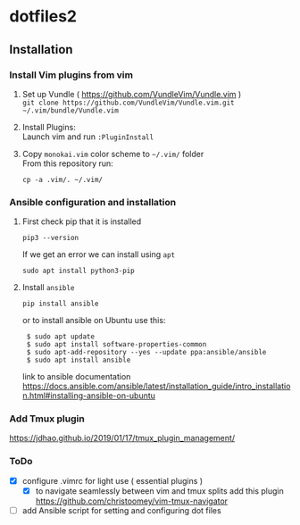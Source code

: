 # dotfiles2

## Installation

### Install Vim plugins from vim
1. Set up Vundle ( https://github.com/VundleVim/Vundle.vim )  
`git clone https://github.com/VundleVim/Vundle.vim.git ~/.vim/bundle/Vundle.vim`

1. Install Plugins:  
Launch vim and run `:PluginInstall`

1. Copy `monokai.vim` color scheme to `~/.vim/` folder  
From this repository run:
    ```shell script
    cp -a .vim/. ~/.vim/
    ```
   
 ### Ansible configuration and installation
1. First check pip that it is installed 
     ```shell script
    pip3 --version
    ```

    If we get an error we can install using `apt`
     ```shell script
    sudo apt install python3-pip
    ```
1. Install `ansible`
    ```shell script
    pip install ansible
    ```
   or to install ansible on Ubuntu use this:
   ```shell script
    $ sudo apt update
    $ sudo apt install software-properties-common
    $ sudo apt-add-repository --yes --update ppa:ansible/ansible
    $ sudo apt install ansible
    ```
   link to ansible documentation https://docs.ansible.com/ansible/latest/installation_guide/intro_installation.html#installing-ansible-on-ubuntu

### Add Tmux plugin
https://jdhao.github.io/2019/01/17/tmux_plugin_management/


### ToDo

- [x]  configure .vimrc for light use ( essential plugins )
    - [x] to navigate seamlessly between vim and tmux splits add this plugin https://github.com/christoomey/vim-tmux-navigator
- [ ]  add Ansible script for setting and configuring dot files
